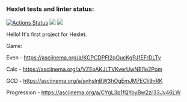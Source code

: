 ### Hexlet tests and linter status:
[![Actions Status](https://github.com/MaryKom/java-project-61/workflows/hexlet-check/badge.svg)](https://github.com/MaryKom/java-project-61/actions)
<a href="https://codeclimate.com/github/MaryKom/java-project-61/maintainability"><img src="https://api.codeclimate.com/v1/badges/74aa2217d5e7676b59d2/maintainability" /></a>
<a href="https://codeclimate.com/github/MaryKom/java-project-61/test_coverage"><img src="https://api.codeclimate.com/v1/badges/74aa2217d5e7676b59d2/test_coverage" /></a>

Hello! It's first project for Hexlet.

Game:

Even - https://asciinema.org/a/KCPCDPFI2qGucKgPJ1EFrDLTy

Calc - https://asciinema.org/a/VZEoAKJLTVKverUwNEl1e2Pom

GCD - https://asciinema.org/a/snhsInBW3hOgEmJM7ECli9nRK

Progression - https://asciinema.org/a/CYgL3p1fQYoyBw2zr33Jv46LW
